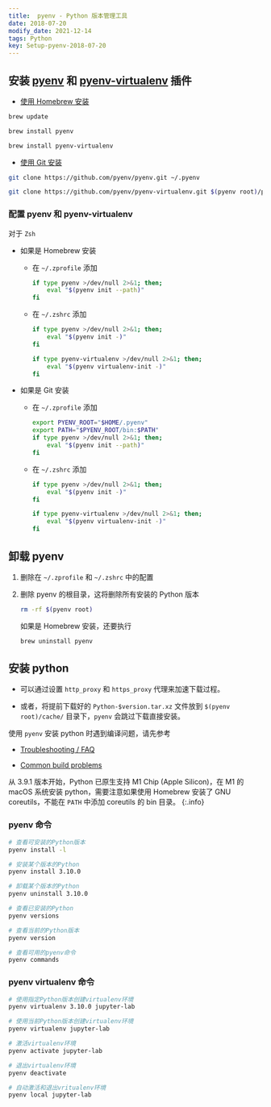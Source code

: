 ```yaml
---
title:  pyenv - Python 版本管理工具
date: 2018-07-20
modify_date: 2021-12-14
tags: Python
key: Setup-pyenv-2018-07-20
---
```


## 安装 [pyenv](https://github.com/pyenv/pyenv) 和 [pyenv-virtualenv](https://github.com/pyenv/pyenv-virtualenv) 插件

- [使用 Homebrew 安装](https://github.com/pyenv/pyenv#homebrew-in-macos)

```bash
brew update

brew install pyenv

brew install pyenv-virtualenv
```

<!--more-->

- [使用 Git 安装](https://github.com/pyenv/pyenv#basic-github-checkout)

```bash
git clone https://github.com/pyenv/pyenv.git ~/.pyenv

git clone https://github.com/pyenv/pyenv-virtualenv.git $(pyenv root)/plugins/pyenv-virtualenv
```

### 配置 pyenv 和 pyenv-virtualenv

对于 `Zsh`

- 如果是 Homebrew 安装

  - 在  `~/.zprofile` 添加

    ```bash
    if type pyenv >/dev/null 2>&1; then;
        eval "$(pyenv init --path)"
    fi
    ```

  - 在 `~/.zshrc` 添加

    ```bash
    if type pyenv >/dev/null 2>&1; then;
        eval "$(pyenv init -)"
    fi

    if type pyenv-virtualenv >/dev/null 2>&1; then;
        eval "$(pyenv virtualenv-init -)"
    fi
    ```

- 如果是 Git 安装

  - 在  `~/.zprofile` 添加

    ```bash
    export PYENV_ROOT="$HOME/.pyenv"
    export PATH="$PYENV_ROOT/bin:$PATH"
    if type pyenv >/dev/null 2>&1; then;
        eval "$(pyenv init --path)"
    fi
    ```

  - 在 `~/.zshrc` 添加

    ```bash
    if type pyenv >/dev/null 2>&1; then;
        eval "$(pyenv init -)"
    fi

    if type pyenv-virtualenv >/dev/null 2>&1; then;
        eval "$(pyenv virtualenv-init -)"
    fi
    ```

## 卸载 pyenv

1. 删除在 `~/.zprofile` 和 `~/.zshrc` 中的配置
2. 删除 pyenv 的根目录，这将删除所有安装的 Python 版本

   ```bash
   rm -rf $(pyenv root)
   ```

   如果是 Homebrew 安装，还要执行

   ```bash
   brew uninstall pyenv
   ```

## 安装 python

- 可以通过设置 `http_proxy` 和 `https_proxy` 代理来加速下载过程。

- 或者，将提前下载好的 `Python-$version.tar.xz` 文件放到 `$(pyenv root)/cache/` 目录下，`pyenv` 会跳过下载直接安装。

使用 `pyenv` 安装 python 时遇到编译问题，请先参考

- [Troubleshooting / FAQ](https://github.com/pyenv/pyenv/wiki)

- [Common build problems](https://github.com/pyenv/pyenv/wiki/Common-build-problems)

从 3.9.1 版本开始，Python 已原生支持 M1 Chip (Apple Silicon)，在 M1 的 macOS 系统安装 python，需要注意如果使用 Homebrew 安装了 GNU coreutils，不能在 `PATH` 中添加 coreutils 的 bin 目录。
{:.info}

### pyenv 命令

```bash
# 查看可安装的Python版本
pyenv install -l

# 安装某个版本的Python
pyenv install 3.10.0

# 卸载某个版本的Python
pyenv uninstall 3.10.0

# 查看已安装的Python
pyenv versions

# 查看当前的Python版本
pyenv version

# 查看可用的pyenv命令
pyenv commands
```

### pyenv virtualenv 命令

```bash
# 使用指定Python版本创建virtualenv环境
pyenv virtualenv 3.10.0 jupyter-lab

# 使用当前Python版本创建virtualenv环境
pyenv virtualenv jupyter-lab

# 激活virtualenv环境
pyenv activate jupyter-lab

# 退出virtualenv环境
pyenv deactivate

# 自动激活和退出vritualenv环境
pyenv local jupyter-lab
```
